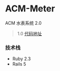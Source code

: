 # ACM-Meter

ACM 水表系统 2.0
> 1.0 [代码地址](https://github.com/Raynxxx/CUIT-ACM-Website)

### 技术栈
* Ruby 2.3
* Rails 5